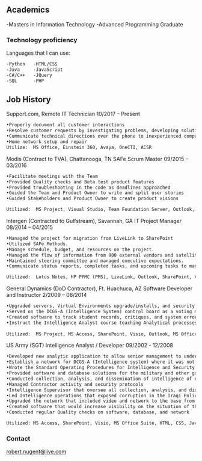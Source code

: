 ## Academics

-Masters in Information Technology
-Advanced Programming Graduate

### Technology proficiency

Languages that I can use:

```markdown
-Python   -HTML/CSS
-Java     -JavaScript
-C#/C++   -JQuery
-SQL      -PHP
```
## Job History

Support.com, Remote
IT Technician 10/2017 – Present
```markdown
•Properly document all customer interactions
•Resolve customer requests by investigating problems, developing solutions and recommend additional products and/or services relevant to an assessment of the customer needs.
•Communicate technical directions over the phone to inexperienced computer users
•Home network setup and repair
Utilize:  MS Office, Einstein 360, Avaya, OneCTI, ACSR
```

Modis (Contract to TVA), Chattanooga, TN
SAFe Scrum Master 09/2015 – 03/2016
```markdown
•Facilitate meetings with the Team
•Provided Quality checks and Beta test product features
•Provided troubleshooting in the code as deadlines approached 
•Guided the Team and Product Owner to write and split user stories
•Guided Stakeholders and Product Owner to create product visions

Utilized:  MS Project, Visual Studio, Team Foundation Server, Outlook, SharePoint, Visio, MS Access, MS Office, Agile, Scrum, and SAFe, PHP, SQL, C#, C++, .NET
```
Intergen (Contracted to Gulfstream), Savannah, GA
IT Project Manager 08/2014 – 04/2015
```markdown
•Managed the project for migration from LiveLink to SharePoint
•Utilized SAFe Methods. 
•Manage schedule, budget, and resources on the project.
•Managed the flow of information from 900 external vendors and satellite Gulfstream locations.
•Maintained steering committee and managed executive expectations.
•Communicate status reports, completed tasks, and upcoming tasks to management

Utilized:  Lotus Notes, HP PPMC (PMS), LiveLink, Outlook, SharePoint, Visio, MS Office, Agile
```
General Dynamics (DoD Contractor), Ft. Huachuca, AZ
Software Developer and Instructor 2/2009 – 08/2014
```markdown
•Upgraded servers, Virtual Environments upgrade/installs, and security token installs.
•Served on the DCGS-A (Intelligence System) control board as a voting member.
•Created software to track student records, critiques, and system errors for the school. 
•Instruct the Intelligence Analyst course teaching Analytical processes as well as intelligence software. 
            
Utilized:  MS Project, MS Access, SharePoint, Visio, Outlook, MS Office Suite, HTML, PHP, SQL, Java, C#, C++, .NET, DCGS-A, Remedy
```
US Army (SGT)
Intelligence Analyst / Developer 09/2002 - 12/2008
```markdown
•Developed new analytic application to allow senior management to understand the impact of the mission through statistics and calculated risks.
•Establish a network for DCGS-A (Intelligence system) where it was not established before.
•Wrote the Standard Operating Procedures for Intelligence and Security unit systems.
•Provided software and database solutions for the military and other government agencies to include FBI, CIA, and Contractor systems.
•Conducted collection, analysis, and dissemination of intelligence of enemy activity in the area.
•Managed Contractor activity and security protocols
•Intelligence Supervisor that oversee all collection, analysis, and dissemination of intelligence of enemy activity in the area.
•Led Intelligence operations that exposed corruption in the Iraqi Police and several insurgent networks.
•Upgraded the network that included video and network to the base from intelligence platforms.
•Created software that would increase visibility on the situation of the operation, through data collection and visual aids
•Conducted regular Quality checks on software, database, and network

Utilized: MS Access, SharePoint, Visio, MS Office Suite, HTML, CSS, JavaScript, Python, JQuery, PHP, SQL, C++, C#, .Net, Visual Studio
```	

### Contact
robert.nugent@live.com



